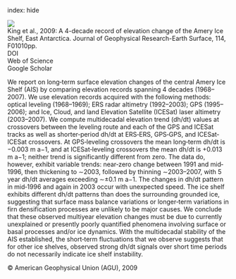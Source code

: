 index: hide

<div class="Citation">
    <div class="Citation-thumb CitationThumb-linked"  data-href="https://doi.org/10.1029/2008jf001094">
      <img src="https://static.claimspace.cloud/climate-study-static/refs/thumbs/4/King_et_al_2009-thumb.png" />
    </div>

  <div class="Citation-body">
    <div class="Citation-text">King et al., 2009: A 4-decade record of elevation change of the Amery Ice Shelf, East Antarctica. <span class="Article-journal">Journal of Geophysical Research-Earth Surface, </span><span class="Article-volume">114, </span>F01010pp.</div>
    <div class="Citation-links">
      <div class="CitationLink" data-href="https://doi.org/10.1029/2008jf001094">
        <div class="CitationLink-icon CitationLink-Doi"></div>
        <div class="CitationLink-text">DOI</div>
      </div>
      <div class="CitationLink" data-href="http://cel.webofknowledge.com/InboundService.do?customersID=atyponcel&smartRedirect=yes&mode=FullRecord&IsProductCode=Yes&product=CEL&Init=Yes&Func=Frame&action=retrieve&SrcApp=literatum&SrcAuth=atyponcel&SID=7CNc3cIRaBKjGbSujFM&UT=WOS:000262982800001">
        <div class="CitationLink-icon CitationLink-Isi"></div>
        <div class="CitationLink-text">Web of Science</div>
      </div>
      <div class="CitationLink" data-href="https://scholar.google.com/scholar?q=10.1029/2008jf001094">
        <div class="CitationLink-icon CitationLink-Scholar"></div>
        <div class="CitationLink-text">Google Scholar</div>
      </div>
    </div>
  </div>
</div>

We report on long‐term surface elevation changes of the central Amery Ice Shelf (AIS) by comparing elevation records spanning 4 decades (1968–2007). We use elevation records acquired with the following methods: optical leveling (1968–1969); ERS radar altimetry (1992–2003); GPS (1995–2006); and Ice, Cloud, and land Elevation Satellite (ICESat) laser altimetry (2003–2007). We compute multidecadal elevation trend (dh/dt) values at crossovers between the leveling route and each of the GPS and ICESat tracks as well as shorter‐period dh/dt at ERS‐ERS, GPS‐GPS, and ICESat‐ICESat crossovers. At GPS‐leveling crossovers the mean long‐term dh/dt is −0.003 m a−1, and at ICESat‐leveling crossovers the mean dh/dt is +0.013 m a−1; neither trend is significantly different from zero. The data do, however, exhibit variable trends: near‐zero change between 1991 and mid‐1996, then thickening to ∼2003, followed by thinning ∼2003–2007, with 5 year dh/dt averages exceeding ∼±0.1 m a−1. The changes in dh/dt pattern in mid‐1996 and again in 2003 occur with unexpected speed. The ice shelf exhibits different dh/dt patterns than does the surrounding grounded ice, suggesting that surface mass balance variations or longer‐term variations in firn densification processes are unlikely to be major causes. We conclude that these observed multiyear elevation changes must be due to currently unexplained or presently poorly quantified phenomena involving surface or basal processes and/or ice dynamics. With the multidecadal stability of the AIS established, the short‐term fluctuations that we observe suggests that for other ice shelves, observed strong dh/dt signals over short time periods do not necessarily indicate ice shelf instability.

<div class="Citation-copy">
&copy; American Geophysical Union (AGU), 2009
</div>